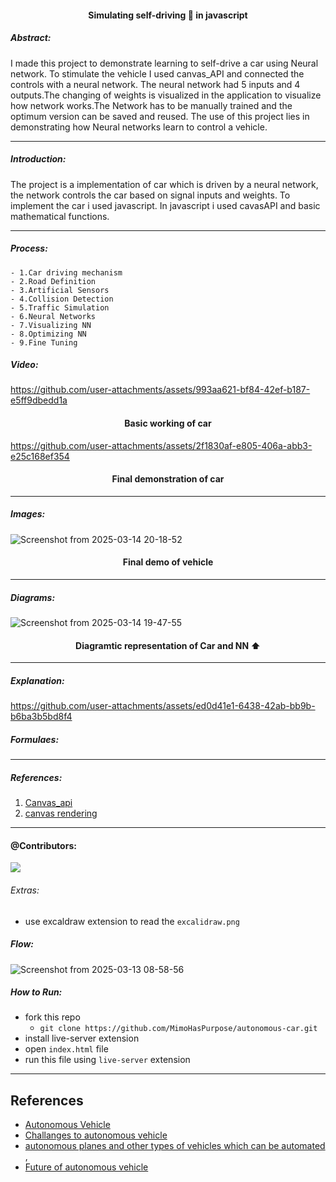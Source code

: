 <h4 align="center" > Simulating self-driving 🚗 in javascript
</h4>


##### Abstract:
I made this project to demonstrate learning to self-drive a car using Neural network. To stimulate the vehicle I  used canvas_API and connected the controls with a neural network. The neural network had 5 inputs and 4 outputs.The changing of weights is visualized in the application to visualize how network works.The Network has to be manually trained and the optimum version can be saved and reused. The use of this project lies in demonstrating how Neural networks learn to control a vehicle.

---





##### Introduction:
The project is a implementation of car which is driven by a neural network, the network controls the car based on signal inputs and weights. To implement the car i used javascript. In javascript i used cavasAPI and basic mathematical functions.



---

##### Process:
    - 1.Car driving mechanism
    - 2.Road Definition
    - 3.Artificial Sensors
    - 4.Collision Detection
    - 5.Traffic Simulation
    - 6.Neural Networks
    - 7.Visualizing NN
    - 8.Optimizing NN
    - 9.Fine Tuning
##### Video:



https://github.com/user-attachments/assets/993aa621-bf84-42ef-b187-e5ff9dbedd1a
<h4 align="center">Basic working of car</h4>



https://github.com/user-attachments/assets/2f1830af-e805-406a-abb3-e25c168ef354


<h4 align="center">Final demonstration of car</h4>

---

##### Images:
![Screenshot from 2025-03-14 20-18-52](https://github.com/user-attachments/assets/8c47099d-7884-402a-9f7b-6087f7a764de)
<h4 align="center"> Final demo of vehicle</h4>


---

##### Diagrams:
![Screenshot from 2025-03-14 19-47-55](https://github.com/user-attachments/assets/bbd0a5d9-fee4-48bb-acda-7ad7487119c5) 
<h4 align="center">Diagramtic representation of Car and NN ⬆️</h4>


---
##### Explanation:


https://github.com/user-attachments/assets/ed0d41e1-6438-42ab-bb9b-b6ba3b5bd8f4



##### Formulaes:


---

##### References:
1. [Canvas_api](https://developer.mozilla.org/en-US/docs/Web/API/Canvas_API)
2. [canvas rendering](https://developer.mozilla.org/en-US/docs/Web/API/CanvasRenderingContext2D)


---

#### @Contributors:
<a href="https://github.com/MimoHasPurpose/autonomous-car/graphs/contributors">
  <img src="https://contrib.rocks/image?repo=MimoHasPurpose/autonomous-car" />
</a>




###### Extras:
- use excaldraw extension to read the `excalidraw.png`

##### Flow:
![Screenshot from 2025-03-13 08-58-56](https://github.com/user-attachments/assets/47354913-d967-4457-950f-e6f950477606)


##### How to Run:
- fork this repo
    - ```git clone https://github.com/MimoHasPurpose/autonomous-car.git```
- install live-server extension
- open `index.html` file
- run this file using `live-server` extension

---

## References
-  <a href="papers/Autonomous_Vehicles.pdf">Autonomous Vehicle </a> 
- <a href="papers/challenges_to_autonomous_vehicle.pdf">Challanges to autonomous vehicle</a> 
- <a href="papers/Autonomous%20Planes%20and%20Other%20Automated%20Vehicles.pdf">autonomous planes and other types of vehicles which can be automated </a>,
- <a href="papers/The_Future_of_Automated_and_Autonomous_Vehicles.pdf">Future of autonomous vehicle </a> 

